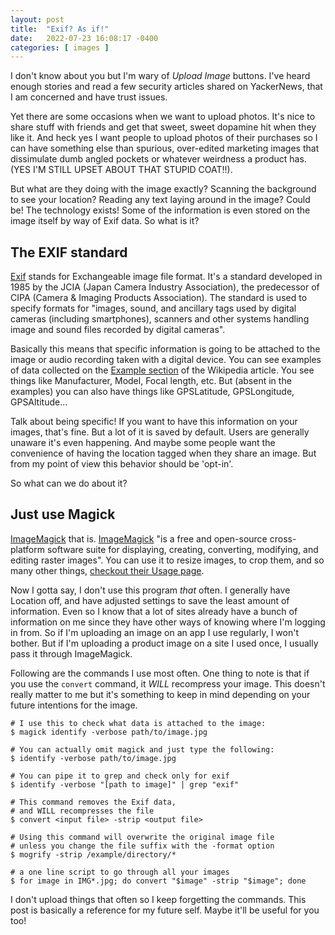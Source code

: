 ```yaml
---
layout: post
title:  "Exif? As if!"
date:   2022-07-23 16:08:17 -0400
categories: [ images ]
---
```


I don't know about you but I'm wary of _Upload Image_ buttons. I've heard enough
stories and read a few security articles shared on YackerNews, that I am
concerned and have trust issues.

Yet there are some occasions when we want to upload photos. It's nice to share
stuff with friends and get that sweet, sweet dopamine hit when they like it. And
heck yes I want people to upload photos of their purchases so I can have
something else than spurious, over-edited marketing images that dissimulate dumb
angled pockets or whatever weirdness a product has. (YES I'M STILL UPSET ABOUT
THAT STUPID COAT!!).

But what are they doing with the image exactly? Scanning the background to see
your location? Reading any text laying around in the image? Could be! The
technology exists! Some of the information is even stored on the image itself by
way of Exif data. So what is it?

## The EXIF standard

[Exif][wiki-exif] stands for Exchangeable image file format. It's a standard developed in
1985 by the JCIA (Japan Camera Industry Association), the predecessor of CIPA
(Camera & Imaging Products Association). The standard is used to specify formats
for "images, sound, and ancillary tags used by digital cameras (including
smartphones), scanners and other systems handling image and sound files recorded
by digital cameras".

Basically this means that specific information is going to be attached to the
image or audio recording taken with a digital device. You can see examples of
data collected on the [Example section][wiki-exif-ex] of the Wikipedia article.
You see things like Manufacturer, Model, Focal length, etc. But (absent in the
examples) you can also have things like GPSLatitude, GPSLongitude,
GPSAltitude...

Talk about being specific! If you want to have this information on your images,
that's fine. But a lot of it is saved by default. Users are generally unaware
it's even happening. And maybe some people want the convenience of having the
location tagged when they share an image. But from my point of view this
behavior should be 'opt-in'.

So what can we do about it?

## Just use Magick

[ImageMagick][imagemagick] that is. [ImageMagick][wiki-imagemagick] "is a free
and open-source cross-platform software suite for displaying, creating,
converting, modifying, and editing raster images". You can use it to resize
images, to crop them, and so many other things, [checkout their Usage
page][imagemagick-usage].

Now I gotta say, I don't use this program _that_ often. I generally have
Location off, and have adjusted settings to save the least amount of
information. Even so I know that a lot of sites already have a bunch of
information on me since they have other ways of knowing where I'm logging in
from. So if I'm uploading an image on an app I use regularly, I won't bother.
But if I'm uploading a product image on a site I used once, I usually pass it
through ImageMagick.

Following are the commands I use most often. One thing to note is that if you
use the `convert` command, it _WILL_ recompress your image. This doesn't really
matter to me but it's something to keep in mind depending on your future
intentions for the image.

```
# I use this to check what data is attached to the image:
$ magick identify -verbose path/to/image.jpg

# You can actually omit magick and just type the following:
$ identify -verbose path/to/image.jpg

# You can pipe it to grep and check only for exif
$ identify -verbose "[path to image]" | grep "exif"

# This command removes the Exif data, 
# and WILL recompresses the file
$ convert <input file> -strip <output file>

# Using this command will overwrite the original image file
# unless you change the file suffix with the -format option
$ mogrify -strip /example/directory/*

# a one line script to go through all your images
$ for image in IMG*.jpg; do convert "$image" -strip "$image"; done
```

I don't upload things that often so I keep forgetting the commands. This post is
basically a reference for my future self. Maybe it'll be useful for you too!

[wiki-exif]: https://en.wikipedia.org/wiki/Exif
[wiki-exif-ex]: https://en.wikipedia.org/wiki/Exif#Example
[imagemagick]: https://imagemagick.org/index.php
[imagemagick-usage]: https://imagemagick.org/Usage/
[wiki-imagemagick]: https://en.wikipedia.org/wiki/ImageMagick
[wiki-exif-security]: https://en.wikipedia.org/wiki/Exif#Privacy_and_security
